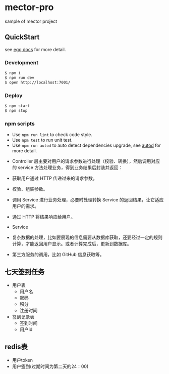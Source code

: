 # mector-pro

sample of mector project

## QuickStart

<!-- add docs here for user -->

see [egg docs][egg] for more detail.

### Development

```bash
$ npm i
$ npm run dev
$ open http://localhost:7001/
```

### Deploy

```bash
$ npm start
$ npm stop
```

### npm scripts

- Use `npm run lint` to check code style.
- Use `npm test` to run unit test.
- Use `npm run autod` to auto detect dependencies upgrade, see [autod](https://www.npmjs.com/package/autod) for more detail.


[egg]: https://eggjs.org


+  Controller 层主要对用户的请求参数进行处理（校验、转换），然后调用对应的 service 方法处理业务，得到业务结果后封装并返回：

+ 获取用户通过 HTTP 传递过来的请求参数。
+ 校验、组装参数。
+ 调用 Service 进行业务处理，必要时处理转换 Service 的返回结果，让它适应用户的需求。
+ 通过 HTTP 将结果响应给用户。
+ Service
+ 复杂数据的处理，比如要展现的信息需要从数据库获取，还要经过一定的规则计算，才能返回用户显示。或者计算完成后，更新到数据库。
+ 第三方服务的调用，比如 GitHub 信息获取等。





## 七天签到任务
+ 用户表
    + 用户名
    + 密码
    + 积分
    + 注册时间
+ 签到记录表
    + 签到时间
    + 用户id

## redis表
+ 用户token
+ 用户签到(过期时间为第二天的24：00)